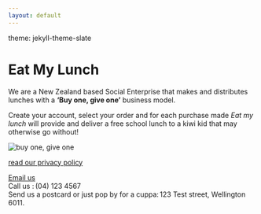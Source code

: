 ```yaml
---
layout: default
---
```

theme: jekyll-theme-slate
# Eat My Lunch

We are a New Zealand based Social Enterprise that makes and distributes lunches with a **‘Buy one, give one’** business model.

Create your account, select your order and for each purchase made *Eat my lunch* will provide and deliver a free school lunch to a kiwi kid that may otherwise go without! 

![buy one, give one](https://Annapari.Github.io/brown-bag-lunchbox-foods.jpg)


[read our privacy policy](https://Annapari.github.io/privacypolicy.html)

[Email us](mailto:admin@mylunch.nz) <br>
Call us : (04) 123 4567 <br> 
Send us a postcard or just pop by for a cuppa: 123 Test street, Wellington 6011. 
